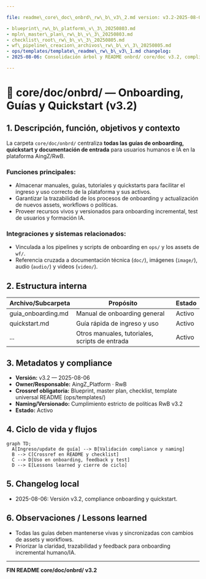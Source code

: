 ```yaml
---

file: readme\_core\_doc\_onbrd\_rw\_b\_v3\_2.md version: v3.2-2025-08-06 status: active role: readme owner: AingZ\_Platform · RwB crossref:

- blueprint\_rw\_b\_platform\_v\_3\_20250803.md
- mpln\_master\_plan\_rw\_b\_v\_3\_20250803.md
- checklist\_root\_rw\_b\_v\_3\_20250805.md
- wf\_pipeline\_creacion\_archivos\_rw\_b\_v\_3\_20250805.md
- ops/templates/template\_readme\_rw\_b\_v3\_1.md changelog:
- 2025-08-06: Consolidación árbol y README onbrd/ core/doc v3.2, compliance onboarding y quickstart.

---
```


# 🚀 core/doc/onbrd/ — Onboarding, Guías y Quickstart (v3.2)

## 1. Descripción, función, objetivos y contexto

La carpeta `core/doc/onbrd/` centraliza **todas las guías de onboarding, quickstart y documentación de entrada** para usuarios humanos e IA en la plataforma AingZ/RwB.

### Funciones principales:

- Almacenar manuales, guías, tutoriales y quickstarts para facilitar el ingreso y uso correcto de la plataforma y sus activos.
- Garantizar la trazabilidad de los procesos de onboarding y actualización de nuevos assets, workflows o políticas.
- Proveer recursos vivos y versionados para onboarding incremental, test de usuarios y formación IA.

### Integraciones y sistemas relacionados:

- Vinculada a los pipelines y scripts de onboarding en `ops/` y los assets de `wf/`.
- Referencia cruzada a documentación técnica (`doc/`), imágenes (`image/`), audio (`audio/`) y videos (`video/`).

## 2. Estructura interna

| Archivo/Subcarpeta  | Propósito                                      | Estado |
| ------------------- | ---------------------------------------------- | ------ |
| guia\_onboarding.md | Manual de onboarding general                   | Activo |
| quickstart.md       | Guía rápida de ingreso y uso                   | Activo |
| ...                 | Otros manuales, tutoriales, scripts de entrada | Activo |

## 3. Metadatos y compliance

- **Versión:** v3.2 — 2025-08-06
- **Owner/Responsable:** AingZ\_Platform · RwB
- **Crossref obligatoria:** Blueprint, master plan, checklist, template universal README (ops/templates/)
- **Naming/Versionado:** Cumplimiento estricto de políticas RwB v3.2
- **Estado:** Activo

## 4. Ciclo de vida y flujos

```mermaid
graph TD;
  A[Ingreso/update de guía] --> B[Validación compliance y naming]
  B --> C[Crossref en README y checklist]
  C --> D[Uso en onboarding, feedback y test]
  D --> E[Lessons learned y cierre de ciclo]
```

## 5. Changelog local

- 2025-08-06: Versión v3.2, compliance onboarding y quickstart.

## 6. Observaciones / Lessons learned

- Todas las guías deben mantenerse vivas y sincronizadas con cambios de assets y workflows.
- Priorizar la claridad, trazabilidad y feedback para onboarding incremental humano/IA.

---

**FIN README core/doc/onbrd/ v3.2**


